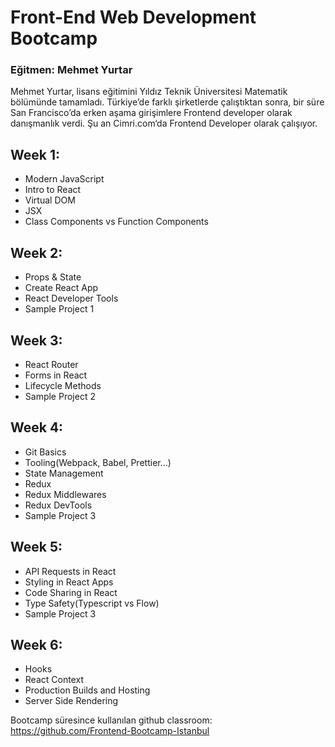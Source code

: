 # Front-End Web Development Bootcamp 

### Eğitmen: Mehmet Yurtar

Mehmet Yurtar, lisans eğitimini Yıldız Teknik Üniversitesi Matematik bölümünde tamamladı. Türkiye’de farklı şirketlerde çalıştıktan sonra, bir süre San Francisco’da erken aşama girişimlere Frontend developer olarak danışmanlık verdi. Şu an Cimri.com‘da Frontend Developer olarak çalışıyor.


## Week 1: 
* Modern JavaScript
* Intro to React
* Virtual DOM
* JSX
* Class Components vs Function Components

## Week 2: 
* Props & State
* Create React App
* React Developer Tools
* Sample Project 1

## Week 3:
* React Router
* Forms in React
* Lifecycle Methods
* Sample Project 2

## Week 4:
* Git Basics
* Tooling(Webpack, Babel, Prettier…)
* State Management
* Redux
* Redux Middlewares
* Redux DevTools
* Sample Project 3

## Week 5:
* API Requests in React
* Styling in React Apps
* Code Sharing in React
* Type Safety(Typescript vs Flow)
* Sample Project 3

## Week 6:
* Hooks
* React Context
* Production Builds and Hosting
* Server Side Rendering


Bootcamp süresince kullanılan github classroom: https://github.com/Frontend-Bootcamp-Istanbul
